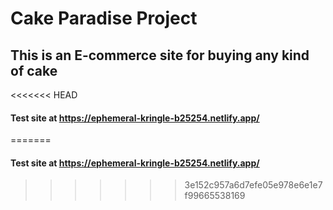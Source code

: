 # Cake Paradise Project
## This is an E-commerce site for buying any kind of cake

<<<<<<< HEAD
#### Test site at https://ephemeral-kringle-b25254.netlify.app/
=======
#### Test site at https://ephemeral-kringle-b25254.netlify.app/
>>>>>>> 3e152c957a6d7efe05e978e6e1e7f99665538169

